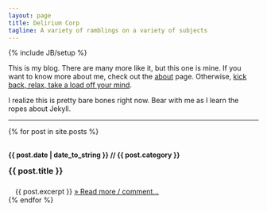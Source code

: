 ```yaml
---
layout: page
title: Delirium Corp
tagline: A variety of ramblings on a variety of subjects
---
```

{% include JB/setup %}

This is my blog. There are many more like it, but this one is mine. If you want to know more about me, check out the [about](about.html) page. Otherwise, [kick back, relax, take a load off your mind](http://www.youtube.com/watch?v=BxHNztg0X3s).

I realize this is pretty bare bones right now. Bear with me as I learn the ropes about Jekyll.
<hr />

<div class="posts">
  {% for post in site.posts %}
  <h3 style="line-height:32px">
    <small>{{ post.date | date_to_string }} // {{ post.category }}</small><br />
    {{ post.title }}
  </h3>
    <div style="margin-left:1em;">{{ post.excerpt }}
    <a href="{{ BASE_PATH }}{{ post.url }}">&raquo; Read more / comment...</a></div>
  {% endfor %}
</div>


